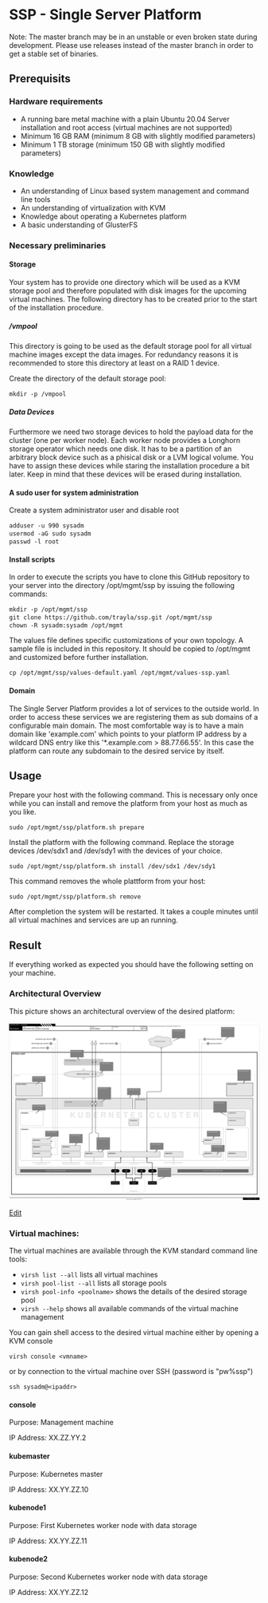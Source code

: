 # SSP - Single Server Platform

Note: The master branch may be in an unstable or even broken state during development. Please use releases instead of the master branch in order to get a stable set of binaries.

## Prerequisits

### Hardware requirements

- A running bare metal machine with a plain Ubuntu 20.04 Server installation and root access (virtual machines are not supported)
- Minimum 16 GB RAM (minimum 8 GB with slightly modified parameters)
- Minimum 1 TB storage (minimum 150 GB with slightly modified parameters)

### Knowledge

- An understanding of Linux based system management and command line tools
- An understanding of virtualization with KVM
- Knowledge about operating a Kubernetes platform
- A basic understanding of GlusterFS

### Necessary preliminaries

#### Storage

Your system has to provide one directory which will be used as a KVM storage pool and therefore populated with disk images for the upcoming virtual machines. The following directory has to be created prior to the start of the installation procedure. 

##### /vmpool

This directory is going to be used as the default storage pool for all virtual machine images except the data images. For redundancy reasons it is recommended to store this directory at least on a RAID 1 device.

Create the directory of the default storage pool:
```ShellSession
mkdir -p /vmpool
```

##### Data Devices

Furthermore we need two storage devices to hold the payload data for the cluster (one per worker node). Each worker node provides a Longhorn storage operator which needs one disk. It has to be a partition of an arbitrary block device such as a phisical disk or a LVM logical volume. You have to assign these devices while staring the installation procedure a bit later. Keep in mind that these devices will be erased during installation.

#### A sudo user for system administration

Create a system administrator user and disable root
```ShellSession
adduser -u 990 sysadm
usermod -aG sudo sysadm
passwd -l root
```

#### Install scripts

In order to execute the scripts you have to clone this GitHub repository to your server into the directory /opt/mgmt/ssp by issuing the following commands:
```ShellSession
mkdir -p /opt/mgmt/ssp
git clone https://github.com/trayla/ssp.git /opt/mgmt/ssp
chown -R sysadm:sysadm /opt/mgmt
```

The values file defines specific customizations of your own topology. A sample file is included in this repository. It should be copied to /opt/mgmt and customized before further installation.
```ShellSession
cp /opt/mgmt/ssp/values-default.yaml /opt/mgmt/values-ssp.yaml
```

#### Domain

The Single Server Platform provides a lot of services to the outside world. In order to access these services we are registering them as sub domains of a configurable main domain. The most comfortable way is to have a main domain like 'example.com' which points to your platform IP address by a wildcard DNS entry like this '*.example.com > 88.77.66.55'. In this case the platform can route any subdomain to the desired service by itself.

## Usage

Prepare your host with the following command. This is necessary only once while you can install and remove the platform from your host as much as you like.
```ShellSession
sudo /opt/mgmt/ssp/platform.sh prepare
```

Install the platform with the following command. Replace the storage devices /dev/sdx1 and /dev/sdy1 with the devices of your choice.
```ShellSession
sudo /opt/mgmt/ssp/platform.sh install /dev/sdx1 /dev/sdy1
```

This command removes the whole plattform from your host:
```ShellSession
sudo /opt/mgmt/ssp/platform.sh remove
```

After completion the system will be restarted. It takes a couple minutes until all virtual machines and services are up an running.

## Result

If everything worked as expected you should have the following setting on your machine.

### Architectural Overview

This picture shows an architectural overview of the desired platform:

![Diagram](docs/landscape.svg)

<a href="https://app.diagrams.net/#Htrayla%2Fssp%2Fmaster%2Fdocs%2Flandscape.svg" target="_blank">Edit</a>

### Virtual machines:

The virtual machines are available through the KVM standard command line tools:
- `virsh list --all` lists all virtual machines
- `virsh pool-list --all` lists all storage pools
- `virsh pool-info <poolname>` shows the details of the desired storage pool
- `virsh --help` shows all available commands of the virtual machine management

You can gain shell access to the desired virtual machine either by opening a KVM console
```ShellSession
virsh console <vmname>
```
or by connection to the virtual machine over SSH (password is "pw%ssp")
```ShellSession
ssh sysadm@<ipaddr>
```

#### console

Purpose: Management machine

IP Address: XX.ZZ.YY.2

#### kubemaster

Purpose: Kubernetes master

IP Address: XX.YY.ZZ.10

#### kubenode1

Purpose: First Kubernetes worker node with data storage

IP Address: XX.YY.ZZ.11

#### kubenode2

Purpose: Second Kubernetes worker node with data storage

IP Address: XX.YY.ZZ.12
